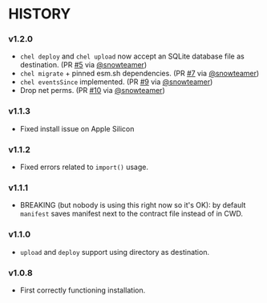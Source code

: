 # HISTORY

### v1.2.0

- `chel deploy` and `chel upload` now accept an SQLite database file as destination. (PR [#5](https://github.com/okTurtles/chel/pull/5) via [@snowteamer](https://github.com/snowteamer))
- `chel migrate` + pinned esm.sh dependencies. (PR [#7](https://github.com/okTurtles/chel/pull/7) via [@snowteamer](https://github.com/snowteamer))
- `chel eventsSince` implemented. (PR [#9](https://github.com/okTurtles/chel/pull/9) via [@snowteamer](https://github.com/snowteamer))
- Drop net perms. (PR [#10](https://github.com/okTurtles/chel/pull/10) via [@snowteamer](https://github.com/snowteamer))

### v1.1.3

- Fixed install issue on Apple Silicon

### v1.1.2

- Fixed errors related to `import()` usage.

### v1.1.1

- BREAKING (but nobody is using this right now so it's OK): by default `manifest` saves manifest next to the contract file instead of in CWD.

### v1.1.0

- `upload` and `deploy` support using directory as destination.

### v1.0.8

- First correctly functioning installation.
